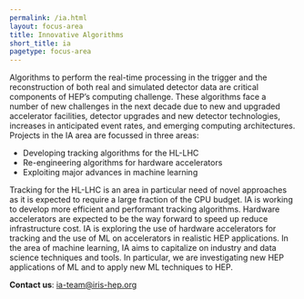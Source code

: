 ```yaml
---
permalink: /ia.html
layout: focus-area
title: Innovative Algorithms
short_title: ia
pagetype: focus-area
---
```


Algorithms to perform the real-time processing in the trigger and
the reconstruction of both real and simulated detector data are
critical components of HEP’s computing challenge. These algorithms face a number of
new challenges in the next decade due to new and upgraded accelerator
facilities, detector upgrades and new detector technologies, increases
in anticipated event rates, and emerging computing architectures.
Projects in the IA area are focussed in three areas:
- Developing tracking algorithms for the HL-LHC
- Re-engineering algorithms for hardware accelerators
- Exploiting major advances in machine learning

Tracking for the HL-LHC is an area in particular need of novel
approaches as it is expected to require a large fraction of the CPU budget. IA is working to develop more efficient and performant tracking algorithms. Hardware accelerators are expected to be the way forward to speed up reduce infrastructure cost. IA is exploring the use of hardware accelerators for tracking and the use of ML on accelerators in realistic HEP applications. In the area of machine learning, IA aims to capitalize on industry and data science techniques and tools. In particular, we are investigating new HEP applications of ML and to apply new ML techniques to HEP.

  **Contact us**: [ia-team@iris-hep.org](mailto:ia-team@iris-hep.org)


